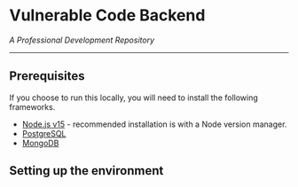 # Vulnerable Code Backend

_A Professional Development Repository_

---

## Prerequisites

If you choose to run this locally, you will need to install the following frameworks.

* [Node.js v15](https://nodejs.org/) - recommended installation is with a Node version manager.
* [PostgreSQL](https://www.postgresql.org/)
* [MongoDB](https://www.mongodb.com/)

## Setting up the environment
